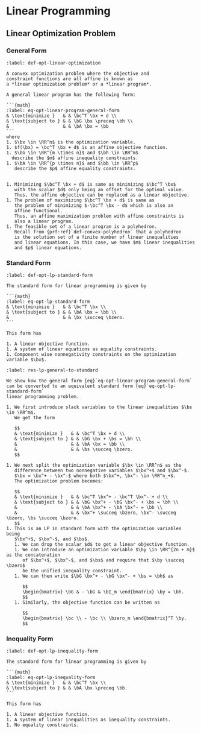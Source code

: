 # Linear Programming


## Linear Optimization Problem

### General Form

````{prf:definition} Linear optimization problem
:label: def-opt-linear-optimization

A convex optimization problem where the objective and
constraint functions are all affine is known as 
a *linear optimization problem* or a *linear program*.

A general linear program has the following form:

```{math}
:label: eq-opt-linear-program-general-form
& \text{minimize }   & & \bc^T \bx + d \\
& \text{subject to } & & \bG \bx \preceq \bh \\
&                    & & \bA \bx = \bb
```
where
1. $\bx \in \RR^n$ is the optimization variable.
1. $f(\bx) = \bc^T \bx + d$ is an affine objective function.
1. $\bG \in \RR^{m \times n}$ and $\bh \in \RR^m$
  describe the $m$ affine inequality constraints.
1. $\bA \in \RR^{p \times n}$ and $\bb \in \RR^p$
   describe the $p$ affine equality constraints.
````

```{note}

1. Minimizing $\bc^T \bx + d$ is same as minimizing $\bc^T \bx$ 
   with the scalar $d$ only being an offset for the optimal value.
   Thus, the affine objective can be replaced as a linear objective.
1. The problem of maximizing $\bc^T \bx + d$ is same as
   the problem of minimizing $-\bc^T \bx - d$ which is also an
   affine functional.
   Thus, an affine maximization problem with affine constraints is
   also a linear program.
1. The feasible set of a linear program is a polyhedron.
   Recall from {prf:ref}`def-convex-polyhedron` that a polyhedron
   is the solution set of a finite number of linear inequalities
   and linear equations. In this case, we have $m$ linear inequalities
   and $p$ linear equations.
```

### Standard Form

````{prf:definition} Linear programming standard form
:label: def-opt-lp-standard-form

The standard form for linear programming is given by

```{math}
:label: eq-opt-lp-standard-form
& \text{minimize }   & & \bc^T \bx \\
& \text{subject to } & & \bA \bx = \bb \\
&                    & & \bx \succeq \bzero.
```
````

```{note}
This form has

1. A linear objective function.
1. A system of linear equations as equality constraints.
1. Component wise nonnegativity constraints on the optimization variable $\bx$.
```



```{prf:observation} Converting general form into standard form
:label: res-lp-general-to-standard

We show how the general form {eq}`eq-opt-linear-program-general-form`
can be converted to an equivalent standard form {eq}`eq-opt-lp-standard-form`
linear programming problem.

1. We first introduce slack variables to the linear inequalities $\bs \in \RR^m$.
   We get the form

   $$
   & \text{minimize }   & & \bc^T \bx + d \\
   & \text{subject to } & & \bG \bx + \bs = \bh \\
   &                    & & \bA \bx = \bb \\
   &                    & & \bs \succeq \bzero.
   $$

1. We next split the optimization variable $\bx \in \RR^n$ as the
   difference between two nonnegative variables $\bx^+$ and $\bx^-$.
   $\bx = \bx^+ - \bx^-$ where both $\bx^+, \bx^- \in \RR^n_+$.
   The optimization problem becomes:

   $$
   & \text{minimize }   & & \bc^T \bx^+ - \bc^T \bx^- + d \\
   & \text{subject to } & & \bG \bx^+ - \bG \bx^- + \bs = \bh \\
   &                    & & \bA \bx^+ - \bA \bx^- = \bb \\
   &                    & & \bx^+ \succeq \bzero, \bx^- \succeq \bzero, \bs \succeq \bzero.
   $$
1. This is an LP in standard form with the optimization variables being
   $\bx^+$, $\bx^-$, and $\bs$. 
   1. We can drop the scalar $d$ to get a linear objective function. 
   1. We can introduce an optimization variable $\by \in \RR^{2n + m}$ as the concatenation
      of $\bx^+$, $\bx^-$, and $\bs$ and require that $\by \succeq \bzero$
      be the unified inequality constraint.
   1. We can then write $\bG \bx^+ - \bG \bx^- + \bs = \bh$ as

      $$
      \begin{bmatrix} \bG & - \bG & \bI_m \end{bmatrix} \by = \bh.
      $$
   1. Similarly, the objective function can be written as

      $$
      \begin{bmatrix} \bc \\ - \bc \\ \bzero_m \end{bmatrix}^T \by.
      $$ 
```

### Inequality Form

````{prf:definition} Linear programming inequality form
:label: def-opt-lp-inequality-form

The standard form for linear programming is given by

```{math}
:label: eq-opt-lp-inequality-form
& \text{minimize }   & & \bc^T \bx \\
& \text{subject to } & & \bA \bx \preceq \bb.
```
````

```{note}
This form has

1. A linear objective function.
1. A system of linear inequalities as inequality constraints.
1. No equality constraints.
```


